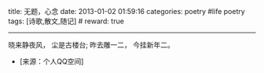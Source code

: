 title: 无题，心念
date: 2013-01-02 01:59:16
categories: poetry #life poetry
tags: [诗歌,散文,随记]  # <!--more-->
reward: true

---

晓来静夜风，
尘是古楼台;
昨去雕一二，
今挂新年二。

<!--more-->

- [来源：个人QQ空间]
